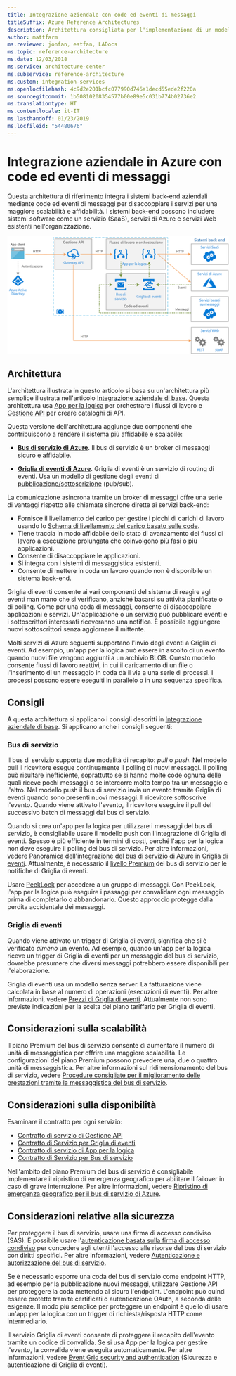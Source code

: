 ```yaml
---
title: Integrazione aziendale con code ed eventi di messaggi
titleSuffix: Azure Reference Architectures
description: Architettura consigliata per l'implementazione di un modello di integrazione aziendale usando App per la logica di Azure, Gestione API di Azure, bus di servizio di Azure e Griglia di eventi di Azure.
author: mattfarm
ms.reviewer: jonfan, estfan, LADocs
ms.topic: reference-architecture
ms.date: 12/03/2018
ms.service: architecture-center
ms.subservice: reference-architecture
ms.custom: integration-services
ms.openlocfilehash: 4c9d2e201bcfc077990d746a1decd55ede2f220a
ms.sourcegitcommit: 1b50810208354577b00e89e5c031b774b02736e2
ms.translationtype: HT
ms.contentlocale: it-IT
ms.lasthandoff: 01/23/2019
ms.locfileid: "54480676"
---
```

# <a name="enterprise-integration-on-azure-using-message-queues-and-events"></a>Integrazione aziendale in Azure con code ed eventi di messaggi

Questa architettura di riferimento integra i sistemi back-end aziendali mediante code ed eventi di messaggi per disaccoppiare i servizi per una maggiore scalabilità e affidabilità. I sistemi back-end possono includere sistemi software come un servizio (SaaS), servizi di Azure e servizi Web esistenti nell'organizzazione.

![Architettura di riferimento per l'integrazione aziendale tramite code ed eventi](./_images/enterprise-integration-queues-events.png)

## <a name="architecture"></a>Architettura

L'architettura illustrata in questo articolo si basa su un'architettura più semplice illustrata nell'articolo [Integrazione aziendale di base][basic-enterprise-integration]. Questa architettura usa [App per la logica][logic-apps] per orchestrare i flussi di lavoro e [Gestione API][apim] per creare cataloghi di API.

Questa versione dell'architettura aggiunge due componenti che contribuiscono a rendere il sistema più affidabile e scalabile:

- **[Bus di servizio di Azure][service-bus]**. Il bus di servizio è un broker di messaggi sicuro e affidabile.

- **[Griglia di eventi di Azure][event-grid]**. Griglia di eventi è un servizio di routing di eventi. Usa un modello di gestione degli eventi di [pubblicazione/sottoscrizione](../../patterns/publisher-subscriber.md) (pub/sub).

La comunicazione asincrona tramite un broker di messaggi offre una serie di vantaggi rispetto alle chiamate sincrone dirette ai servizi back-end:

- Fornisce il livellamento del carico per gestire i picchi di carichi di lavoro usando lo [Schema di livellamento del carico basato sulle code](../../patterns/queue-based-load-leveling.md).
- Tiene traccia in modo affidabile dello stato di avanzamento dei flussi di lavoro a esecuzione prolungata che coinvolgono più fasi o più applicazioni.
- Consente di disaccoppiare le applicazioni.
- Si integra con i sistemi di messaggistica esistenti.
- Consente di mettere in coda un lavoro quando non è disponibile un sistema back-end.

Griglia di eventi consente ai vari componenti del sistema di reagire agli eventi man mano che si verificano, anziché basarsi su attività pianificate o di polling. Come per una coda di messaggi, consente di disaccoppiare applicazioni e servizi. Un'applicazione o un servizio può pubblicare eventi e i sottoscrittori interessati riceveranno una notifica. È possibile aggiungere nuovi sottoscrittori senza aggiornare il mittente.

Molti servizi di Azure seguenti supportano l'invio degli eventi a Griglia di eventi. Ad esempio, un'app per la logica può essere in ascolto di un evento quando nuovi file vengono aggiunti a un archivio BLOB. Questo modello consente flussi di lavoro reattivi, in cui il caricamento di un file o l'inserimento di un messaggio in coda dà il via a una serie di processi. I processi possono essere eseguiti in parallelo o in una sequenza specifica.

## <a name="recommendations"></a>Consigli

A questa architettura si applicano i consigli descritti in [Integrazione aziendale di base][basic-enterprise-integration]. Si applicano anche i consigli seguenti:

### <a name="service-bus"></a>Bus di servizio

Il bus di servizio supporta due modalità di recapito: *pull* o *push*. Nel modello pull il ricevitore esegue continuamente il polling di nuovi messaggi. Il polling può risultare inefficiente, soprattutto se si hanno molte code ognuna delle quali riceve pochi messaggi o se intercorre molto tempo tra un messaggio e l'altro. Nel modello push il bus di servizio invia un evento tramite Griglia di eventi quando sono presenti nuovi messaggi. Il ricevitore sottoscrive l'evento. Quando viene attivato l'evento, il ricevitore eseguire il pull del successivo batch di messaggi dal bus di servizio.

Quando si crea un'app per la logica per utilizzare i messaggi del bus di servizio, è consigliabile usare il modello push con l'integrazione di Griglia di eventi. Spesso è più efficiente in termini di costi, perché l'app per la logica non deve eseguire il polling del bus di servizio. Per altre informazioni, vedere [Panoramica dell'integrazione del bus di servizio di Azure in Griglia di eventi](/azure/service-bus-messaging/service-bus-to-event-grid-integration-concept). Attualmente, è necessario il [livello Premium](https://azure.microsoft.com/pricing/details/service-bus/) del bus di servizio per le notifiche di Griglia di eventi.

Usare [PeekLock](/azure/service-bus-messaging/service-bus-messaging-overview#queues) per accedere a un gruppo di messaggi. Con PeekLock, l'app per la logica può eseguire i passaggi per convalidare ogni messaggio prima di completarlo o abbandonarlo. Questo approccio protegge dalla perdita accidentale dei messaggi.

### <a name="event-grid"></a>Griglia di eventi

Quando viene attivato un trigger di Griglia di eventi, significa che si è verificato *almeno* un evento. Ad esempio, quando un'app per la logica riceve un trigger di Griglia di eventi per un messaggio del bus di servizio, dovrebbe presumere che diversi messaggi potrebbero essere disponibili per l'elaborazione.

Griglia di eventi usa un modello senza server. La fatturazione viene calcolata in base al numero di operazioni (esecuzioni di eventi). Per altre informazioni, vedere [Prezzi di Griglia di eventi](https://azure.microsoft.com/pricing/details/event-grid/). Attualmente non sono previste indicazioni per la scelta del piano tariffario per Griglia di eventi.

## <a name="scalability-considerations"></a>Considerazioni sulla scalabilità

Il piano Premium del bus di servizio consente di aumentare il numero di unità di messaggistica per offrire una maggiore scalabilità. Le configurazioni del piano Premium possono prevedere una, due o quattro unità di messaggistica. Per altre informazioni sul ridimensionamento del bus di servizio, vedere [Procedure consigliate per il miglioramento delle prestazioni tramite la messaggistica del bus di servizio](/azure/service-bus-messaging/service-bus-performance-improvements).

## <a name="availability-considerations"></a>Considerazioni sulla disponibilità

Esaminare il contratto per ogni servizio:

- [Contratto di servizio di Gestione API][apim-sla]
- [Contratto di Servizio per Griglia di eventi][event-grid-sla]
- [Contratto di servizio di App per la logica][logic-apps-sla]
- [Contratto di Servizio per Bus di servizio][sb-sla]

Nell'ambito del piano Premium del bus di servizio è consigliabile implementare il ripristino di emergenza geografico per abilitare il failover in caso di grave interruzione. Per altre informazioni, vedere [Ripristino di emergenza geografico per il bus di servizio di Azure](/azure/service-bus-messaging/service-bus-geo-dr).

## <a name="security-considerations"></a>Considerazioni relative alla sicurezza

Per proteggere il bus di servizio, usare una firma di accesso condiviso (SAS). È possibile usare l'[autenticazione basata sulla firma di accesso condiviso](/azure/service-bus-messaging/service-bus-sas) per concedere agli utenti l'accesso alle risorse del bus di servizio con diritti specifici. Per altre informazioni, vedere [Autenticazione e autorizzazione del bus di servizio](/azure/service-bus-messaging/service-bus-authentication-and-authorization).

Se è necessario esporre una coda del bus di servizio come endpoint HTTP, ad esempio per la pubblicazione nuovi messaggi, utilizzare Gestione API per proteggere la coda mettendo al sicuro l'endpoint. L'endpoint può quindi essere protetto tramite certificati o autenticazione OAuth, a seconda delle esigenze. Il modo più semplice per proteggere un endpoint è quello di usare un'app per la logica con un trigger di richiesta/risposta HTTP come intermediario.

Il servizio Griglia di eventi consente di proteggere il recapito dell'evento tramite un codice di convalida. Se si usa App per la logica per gestire l'evento, la convalida viene eseguita automaticamente. Per altre informazioni, vedere [Event Grid security and authentication](/azure/event-grid/security-authentication) (Sicurezza e autenticazione di Griglia di eventi).

[apim]: /azure/api-management
[apim-sla]: https://azure.microsoft.com/support/legal/sla/api-management/
[event-grid]: /azure/event-grid/
[event-grid-sla]: https://azure.microsoft.com/support/legal/sla/event-grid
[logic-apps]: /azure/logic-apps/logic-apps-overview
[logic-apps-sla]: https://azure.microsoft.com/support/legal/sla/logic-apps
[sb-sla]: https://azure.microsoft.com/support/legal/sla/service-bus/
[service-bus]: /azure/service-bus-messaging/
[basic-enterprise-integration]: ./basic-enterprise-integration.md
